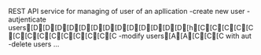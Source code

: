 REST API service for managing of user of an apllication
-create new user
-autjenticate users[D[D[D[D[D[D[D[D[D[D[D[D[D[h[C[C[C[C[C[C[C[C[C[C[C[C[C[C
-modify users[A[A[C[C[C with aut
-delete users ...
